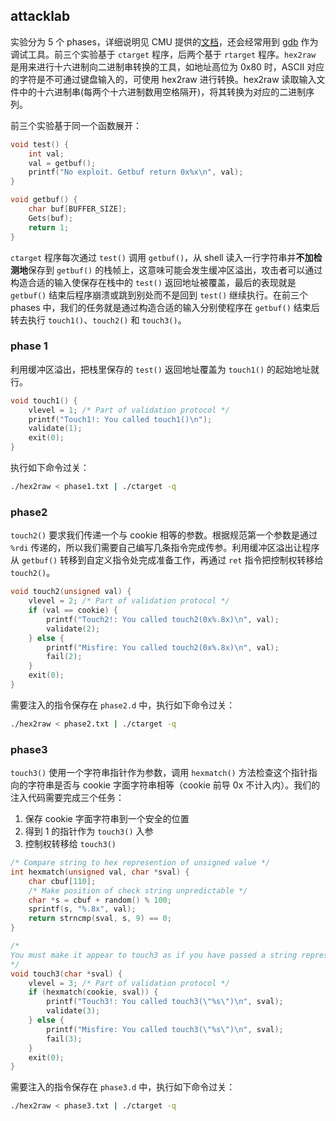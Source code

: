 ## attacklab

实验分为 5 个 phases，详细说明见 CMU 提供的[文档](http://csapp.cs.cmu.edu/3e/attacklab.pdf)，还会经常用到 [gdb](http://csapp.cs.cmu.edu/2e/docs/gdbnotes-x86-64.pdf) 作为调试工具。前三个实验基于 `ctarget` 程序，后两个基于 `rtarget` 程序。`hex2raw` 是用来进行十六进制向二进制串转换的工具，如地址高位为 0x80 时，ASCII 对应的字符是不可通过键盘输入的，可使用 hex2raw 进行转换。hex2raw 读取输入文件中的十六进制串(每两个十六进制数用空格隔开)，将其转换为对应的二进制序列。

前三个实验基于同一个函数展开：

```C
void test() {
    int val;
    val = getbuf();
    printf("No exploit. Getbuf return 0x%x\n", val);
}

void getbuf() {
	char buf[BUFFER_SIZE];
	Gets(buf);
	return 1;
}
```

`ctarget` 程序每次通过 `test()` 调用 `getbuf()`，从 shell 读入一行字符串并**不加检测地**保存到 `getbuf()` 的栈帧上，这意味可能会发生缓冲区溢出，攻击者可以通过构造合适的输入使保存在栈中的 `test()` 返回地址被覆盖，最后的表现就是 `getbuf()` 结束后程序崩溃或跳到别处而不是回到 `test()` 继续执行。在前三个 phases 中，我们的任务就是通过构造合适的输入分别使程序在 `getbuf()` 结束后转去执行 `touch1()`、`touch2()` 和 `touch3()`。

### phase 1

利用缓冲区溢出，把栈里保存的 `test()` 返回地址覆盖为 `touch1()` 的起始地址就行。

```C
void touch1() {
    vlevel = 1; /* Part of validation protocol */
    printf("Touch1!: You called touch1()\n");
    validate(1);
    exit(0);
}
```

执行如下命令过关：

```bash
./hex2raw < phase1.txt | ./ctarget -q
```

### phase2

`touch2()` 要求我们传递一个与 cookie 相等的参数。根据规范第一个参数是通过 `%rdi` 传递的，所以我们需要自己编写几条指令完成传参。利用缓冲区溢出让程序从 `getbuf()` 转移到自定义指令处完成准备工作，再通过 `ret` 指令把控制权转移给 `touch2()`。

```C
void touch2(unsigned val) {
    vlevel = 2; /* Part of validation protocol */
    if (val == cookie) {
        printf("Touch2!: You called touch2(0x%.8x)\n", val);
        validate(2);
    } else {
        printf("Misfire: You called touch2(0x%.8x)\n", val);
        fail(2);
    }
    exit(0);
}
```

需要注入的指令保存在 `phase2.d` 中，执行如下命令过关：

```bash
./hex2raw < phase2.txt | ./ctarget -q
```

### phase3

`touch3()` 使用一个字符串指针作为参数，调用 `hexmatch()` 方法检查这个指针指向的字符串是否与 cookie 字面字符串相等（cookie 前导 0x 不计入内）。我们的注入代码需要完成三个任务：

1. 保存 cookie 字面字符串到一个安全的位置
2. 得到 1 的指针作为 `touch3()` 入参
3. 控制权转移给 `touch3()`

```C
/* Compare string to hex represention of unsigned value */
int hexmatch(unsigned val, char *sval) {
    char cbuf[110];
    /* Make position of check string unpredictable */
    char *s = cbuf + random() % 100;
    sprintf(s, "%.8x", val);
    return strncmp(sval, s, 9) == 0;
}

/*
You must make it appear to touch3 as if you have passed a string representation of your cookie as its argument
*/
void touch3(char *sval) {
    vlevel = 3; /* Part of validation protocol */
    if (hexmatch(cookie, sval)) {
        printf("Touch3!: You called touch3(\"%s\")\n", sval);
        validate(3);
    } else {
        printf("Misfire: You called touch3(\"%s\")\n", sval);
        fail(3);
    }
    exit(0);
}
```

需要注入的指令保存在 `phase3.d` 中，执行如下命令过关：

```bash
./hex2raw < phase3.txt | ./ctarget -q
```
